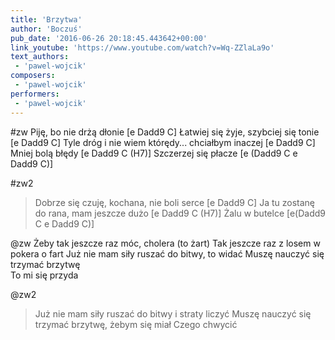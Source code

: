 ```yaml
---
title: 'Brzytwa'
author: 'Boczuś'
pub_date: '2016-06-26 20:18:45.443642+00:00'
link_youtube: 'https://www.youtube.com/watch?v=Wq-ZZlaLa9o'
text_authors:
 - 'pawel-wojcik'
composers:
 - 'pawel-wojcik'
performers:
 - 'pawel-wojcik'
---
```


#zw
Piję, bo nie drżą dłonie			                [e Dadd9 C]
Łatwiej się żyje, szybciej się tonie		[e Dadd9 C]
Tyle dróg i nie wiem którędy... chciałbym inaczej [e Dadd9 C]
Mniej bolą błędy	                                        [e Dadd9 C (H7)]
Szczerzej się płacze				                [e (Dadd9 C e Dadd9 C)]

#zw2
>Dobrze się czuję, kochana, nie boli serce                             [e Dadd9 C]
>Ja tu zostanę do rana, mam jeszcze dużo                                      [e Dadd9 C (H7)]
>Żalu w butelce                [e(Dadd9 C e Dadd9 C)]

@zw
Żeby tak jeszcze raz móc, cholera (to żart)
Tak jeszcze raz z losem w pokera o fart
Już nie mam siły ruszać do bitwy, to widać 
Muszę nauczyć się trzymać brzytwę   
To mi się przyda

@zw2
>Już nie mam siły ruszać do bitwy i straty liczyć
>Muszę nauczyć się trzymać brzytwę, żebym się miał
>Czego chwycić
